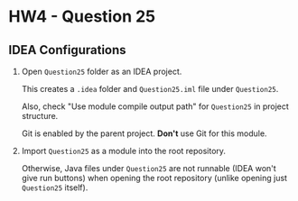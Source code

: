 # HW4 - Question 25

## IDEA Configurations
1. Open `Question25` folder as an IDEA project.

   This creates a `.idea` folder and `Question25.iml` file under `Question25`.

   Also, check "Use module compile output path" for `Question25` in project structure.

   Git is enabled by the parent project. **Don't** use Git for this module.

2. Import `Question25` as a module into the root repository.

   Otherwise, Java files under `Question25` are not runnable (IDEA won't give run buttons)
   when opening the root repository (unlike opening just `Question25` itself).